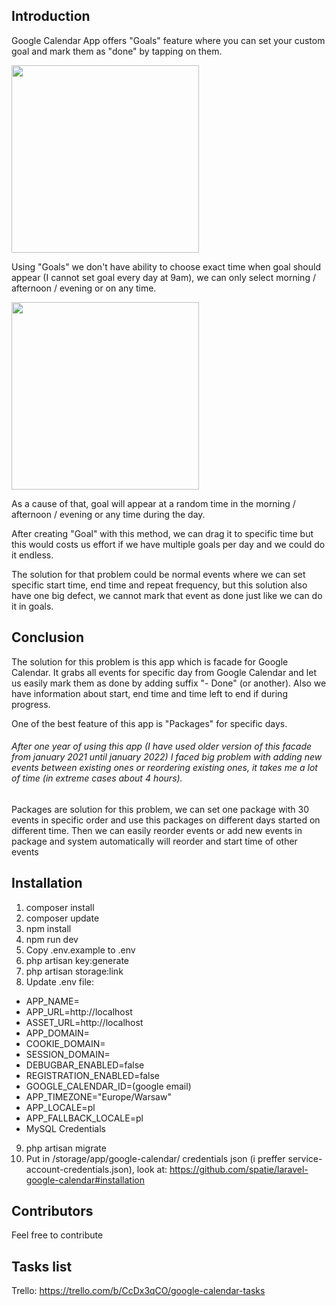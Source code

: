 ## Introduction
Google Calendar App offers "Goals" feature where you can set your custom goal and mark them as "done" by tapping on them.

<img src="https://user-images.githubusercontent.com/49414354/149644387-99989c5c-2a87-4b55-879d-3a4920f77750.png" style="width:300px">

Using "Goals" we don't have ability to choose exact time when goal should appear (I cannot set goal every day at 9am), we can only select morning / afternoon / evening or on any time.

<img src="https://user-images.githubusercontent.com/49414354/149644471-892cb32f-afa6-48bb-8831-fe6203e788ed.png" style="width:300px">

As a cause of that, goal will appear at a random time in the morning / afternoon / evening or any time during the day.

After creating "Goal" with this method, we can drag it to specific time but this would costs us effort if we have multiple goals per day and we could do it endless.

The solution for that problem could be normal events where we can set specific start time, end time and repeat frequency, but this solution also have one big defect, we cannot mark that event as done just like we can do it in goals.

## Conclusion
The solution for this problem is this app which is facade for Google Calendar. It grabs all events for specific day from Google Calendar and let us easily mark them as done by adding suffix "- Done" (or another). Also we have information about start, end time and time left to end if during progress.

One of the best feature of this app is "Packages" for specific days.
###### After one year of using this app (I have used older version of this facade from january 2021 until january 2022) I faced big problem with adding new events between existing ones or reordering existing ones, it takes me a lot of time (in extreme cases about 4 hours).

Packages are solution for this problem, we can set one package with 30 events in specific order and use this packages on different days started on different time.
Then we can easily reorder events or add new events in package and system automatically will reorder and start time of other events

## Installation
1. composer install
2. composer update
3. npm install
4. npm run dev
5. Copy .env.example to .env
6. php artisan key:generate
7. php artisan storage:link
8. Update .env file:
- APP_NAME=
- APP_URL=http://localhost
- ASSET_URL=http://localhost
- APP_DOMAIN=
- COOKIE_DOMAIN=
- SESSION_DOMAIN=
- DEBUGBAR_ENABLED=false
- REGISTRATION_ENABLED=false
- GOOGLE_CALENDAR_ID=(google email)
- APP_TIMEZONE="Europe/Warsaw"
- APP_LOCALE=pl
- APP_FALLBACK_LOCALE=pl
- MySQL Credentials
9. php artisan migrate
10. Put in /storage/app/google-calendar/ credentials json (i preffer service-account-credentials.json), look at: https://github.com/spatie/laravel-google-calendar#installation

## Contributors
Feel free to contribute

## Tasks list
Trello: https://trello.com/b/CcDx3qCO/google-calendar-tasks

